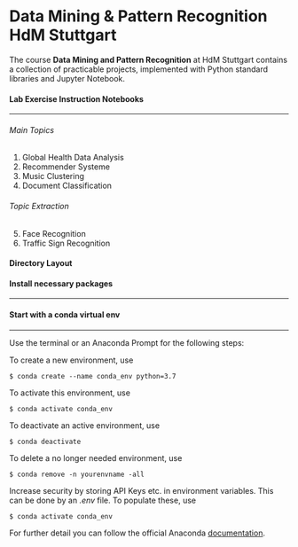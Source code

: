# Data Mining & Pattern Recognition HdM Stuttgart
The course **Data Mining and Pattern Recognition** at HdM Stuttgart contains a collection of practicable projects,
implemented with Python standard libraries and Jupyter Notebook.

#### Lab Exercise Instruction Notebooks
----------------------------------

###### Main Topics
1. Global Health Data Analysis
2. Recommender Systeme
3. Music Clustering
4. Document Classification

###### Topic Extraction
5. Face Recognition
6. Traffic Sign Recognition

#### Directory Layout


#### Install necessary packages
--------------------------

#### Start with a conda virtual env
------------------------------

Use the terminal or an Anaconda Prompt for the following steps:

To create a new environment, use
```
$ conda create --name conda_env python=3.7
```
To activate this environment, use
```
$ conda activate conda_env
```
 To deactivate an active environment, use
```
$ conda deactivate
```
To delete a no longer needed environment, use
```
$ conda remove -n yourenvname -all
```
Increase security by storing API Keys etc. in environment variables.
This can be done by an _.env_ file.
To populate these, use
```
$ conda activate conda_env
```
For further detail you can follow the official Anaconda [documentation].


[documentation]: https://docs.conda.io/projects/conda/en/latest/user-guide/tasks/manage-environments.html
